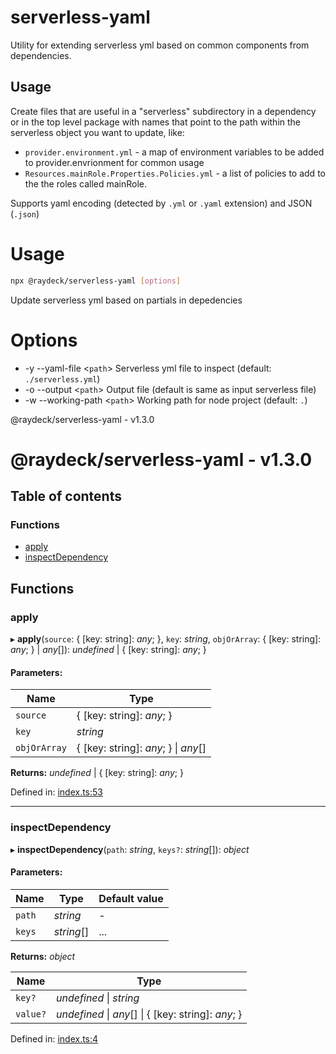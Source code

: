 
<a name="readmemd"></a>

# serverless-yaml

Utility for extending serverless yml based on common components from dependencies.

## Usage

Create files that are useful in a "serverless" subdirectory in a dependency or in the top level package with names that point to the path within the serverless object you want to update, like:

- `provider.environment.yml` - a map of environment variables to be added to provider.envrionment for common usage
- `Resources.mainRole.Properties.Policies.yml` - a list of policies to add to the the roles called mainRole.

Supports yaml encoding (detected by `.yml` or `.yaml` extension) and JSON (`.json`)


<a name="__climd"></a>

# Usage
```bash
npx @raydeck/serverless-yaml [options]
```
Update serverless yml based on partials in depedencies
# Options
* -y --yaml-file \<`path`> Serverless yml file to inspect (default: `./serverless.yml`)
* -o --output \<`path`> Output file (default is same as input serverless file) 
* -w --working-path \<`path`> Working path for node project (default: `.`)

<a name="_librarymd"></a>

@raydeck/serverless-yaml - v1.3.0

# @raydeck/serverless-yaml - v1.3.0

## Table of contents

### Functions

- [apply](#apply)
- [inspectDependency](#inspectdependency)

## Functions

### apply

▸ **apply**(`source`: { [key: string]: *any*;  }, `key`: *string*, `objOrArray`: { [key: string]: *any*;  } \| *any*[]): *undefined* \| { [key: string]: *any*;  }

#### Parameters:

Name | Type |
------ | ------ |
`source` | { [key: string]: *any*;  } |
`key` | *string* |
`objOrArray` | { [key: string]: *any*;  } \| *any*[] |

**Returns:** *undefined* \| { [key: string]: *any*;  }

Defined in: [index.ts:53](https://github.com/rhdeck/serverless-yaml/blob/38c8949/src/index.ts#L53)

___

### inspectDependency

▸ **inspectDependency**(`path`: *string*, `keys?`: *string*[]): *object*

#### Parameters:

Name | Type | Default value |
------ | ------ | ------ |
`path` | *string* | - |
`keys` | *string*[] | ... |

**Returns:** *object*

Name | Type |
------ | ------ |
`key?` | *undefined* \| *string* |
`value?` | *undefined* \| *any*[] \| { [key: string]: *any*;  } |

Defined in: [index.ts:4](https://github.com/rhdeck/serverless-yaml/blob/38c8949/src/index.ts#L4)
